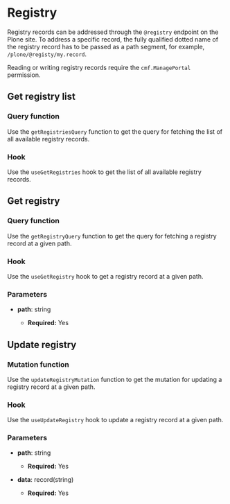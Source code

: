 # Registry

Registry records can be addressed through the `@registry` endpoint on the Plone site.
To address a specific record, the fully qualified dotted name of the registry record has to be passed as a path segment, for example, `/plone/@registy/my.record`.

Reading or writing registry records require the `cmf.ManagePortal` permission.

## Get registry list

### Query function

Use the `getRegistriesQuery` function to get the query for fetching the list of all available registry records.

### Hook

Use the `useGetRegistries` hook to get the list of all available registry records.

## Get registry

### Query function

Use the `getRegistryQuery` function to get the query for fetching a registry record at a given path.

### Hook

Use the `useGetRegistry` hook to get a registry record at a given path.

### Parameters

- **path**: string

  - **Required:** Yes

## Update registry

### Mutation function

Use the `updateRegistryMutation` function to get the mutation for updating a registry record at a given path.

### Hook

Use the `useUpdateRegistry` hook to update a registry record at a given path.

### Parameters

- **path**: string

  - **Required:** Yes

- **data**: record(string)

  - **Required:** Yes
